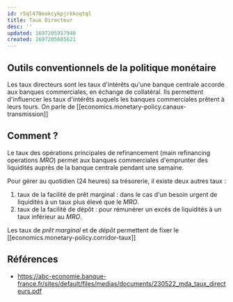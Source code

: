 ```yaml
---
id: r5ql470eokcykpjrkkoqtql
title: Taux Directeur
desc: ''
updated: 1697205957940
created: 1697205685621
---
```


## Outils conventionnels de la politique monétaire
Les taux directeurs sont les taux d'intérêts qu'une banque centrale accorde aux banques commerciales, en échange de collatéral. Ils permettent d'influencer les taux d'intérêts auquels les banques commerciales prêtent à leurs tours. On parle de [[economics.monetary-policy.canaux-transmission]]

## Comment ?
Le taux des opérations principales de refinancement (main refinancing operations _MRO_) permet aux banques commerciales d'emprunter des liquidités auprès de la banque centrale pendant une semaine.

Pour gérer au quotidien (24 heures) sa trésorerie, il existe deux autres taux :

1. taux de la facilité de prêt marginal : dans le cas d'un besoin urgent de liquidités à un taux plus élevé que le _MRO_.
2. taux de la facilité de dépôt : pour rémunérer un excés de liquidités à un taux inférieur au _MRO_.

Les taux de _prêt marginal_ et de _dépôt_ permettent de fixer le [[economics.monetary-policy.corridor-taux]]

## Références
- https://abc-economie.banque-france.fr/sites/default/files/medias/documents/230522_mda_taux_directeurs.pdf